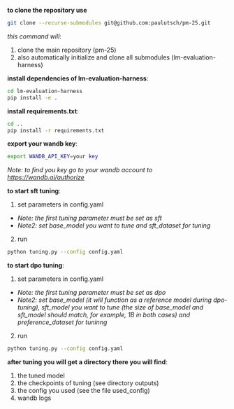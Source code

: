**to clone the repository use**
```bash
git clone --recurse-submodules git@github.com:paulutsch/pm-25.git
```
*this command will*:
1. clone the main repository (pm-25)
2. also automatically initialize and clone all submodules (lm-evaluation-harness)

**install dependencies of lm-evaluation-harness**:
```bash
cd lm-evaluation-harness
pip install -e .
```

**install requirements.txt**:
```bash
cd ..
pip install -r requirements.txt
```

**export your wandb key**:
```bash
export WANDB_API_KEY=your key
```
*Note: to find you key go to your wandb account to https://wandb.ai/authorize*

**to start sft tuning**:
1. set parameters in config.yaml
- *Note: the first tuning parameter must be set as sft*
- *Note2: set base_model you want to tune and sft_dataset for tuning*
2. run
```bash
python tuning.py --config config.yaml
```

**to start dpo tuning**:
1. set parameters in config.yaml
- *Note: the first tuning parameter must be set as dpo*
- *Note2: set base_model (it will function as a reference model during dpo-tuning), sft_model you want to tune (the size of base_model and sft_model should match, for example, 1B in both cases) and preference_dataset for tuninng*
2. run
```bash
python tuning.py --config config.yaml
```

**after tuning you will get a directory there you will find**:
1. the tuned model
2. the checkpoints of tuning (see directory outputs)
3. the config you used (see the file used_config)
4. wandb logs

